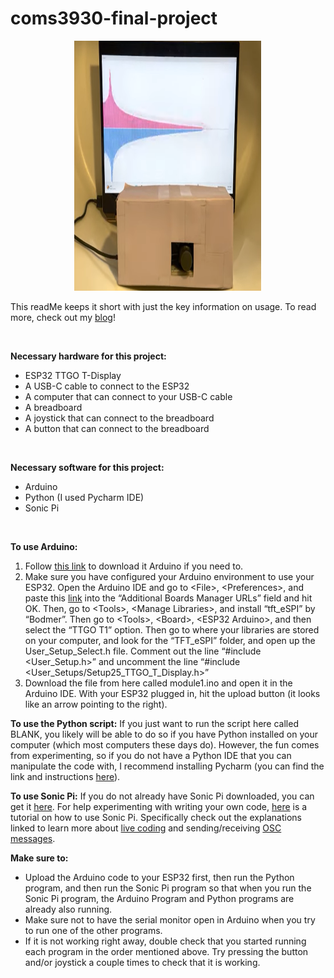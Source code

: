 # coms3930-final-project

<p align="center">
  <img width="300" height="400" src="/finalprojectdemo.png">
</p>

This readMe keeps it short with just the key information on usage. To read more, check out my [blog](https://www.notion.so/Final-Project-2d60b81b1ed6494ebbba6a5292fcaf32?pvs=4)!

<br />

**Necessary hardware for this project:**
<br />
- ESP32 TTGO T-Display
- A USB-C cable to connect to the ESP32
- A computer that can connect to your USB-C cable 
- A breadboard
- A joystick that can connect to the breadboard
- A button that can connect to the breadboard

<br />

**Necessary software for this project:**
<br />
- Arduino
- Python (I used Pycharm IDE)
- Sonic Pi

<br />

**To use Arduino:**
<br />
1. Follow [this link](https://www.arduino.cc/en/software) to download it Arduino if you need to.
2. Make sure you have configured your Arduino environment to use your ESP32. Open the Arduino IDE and go to \<File\>, \<Preferences\>, and paste this [link](https://dl.espressif.com/dl/package_esp32_index.json) into the “Additional Boards Manager URLs” field and hit OK. Then, go to \<Tools\>, \<Manage Libraries\>, and install “tft_eSPI” by “Bodmer”. Then go to \<Tools\>, \<Board\>, \<ESP32 Arduino\>, and then select the “TTGO T1” option. Then go to where your libraries are stored on your computer, and look for the “TFT_eSPI” folder, and open up the User_Setup_Select.h file. Comment out the line “#include <User_Setup.h>” and uncomment the line “#include <User_Setups/Setup25_TTGO_T_Display.h>”
3. Download the file from here called module1.ino and open it in the Arduino IDE. With your ESP32 plugged in, hit the upload button (it looks like an arrow pointing to the right).

**To use the Python script:**
If you just want to run the script here called BLANK, you likely will be able to do so if you have Python installed on your computer (which most computers these days do). However, the fun comes from experimenting, so if you do not have a Python IDE that you can manipulate the code with, I recommend installing Pycharm (you can find the link and instructions [here](https://www.jetbrains.com/pycharm/download/#section=windows)). 

**To use Sonic Pi:**
If you do not already have Sonic Pi downloaded, you can get it [here](https://sonic-pi.net/). For help experimenting with writing your own code, [here](https://sonic-pi.net/tutorial.html) is a tutorial on how to use Sonic Pi. Specifically check out the explanations linked to learn more about [live coding](https://sonic-pi.net/tutorial.html#section-9) and sending/receiving [OSC messages](https://sonic-pi.net/tutorial.html#section-12). 

**Make sure to:**
- Upload the Arduino code to your ESP32 first, then run the Python program, and then run the Sonic Pi program so that when you run the Sonic Pi program, the Arduino Program and Python programs are already also running. 
- Make sure not to have the serial monitor open in Arduino when you try to run one of the other programs. 
- If it is not working right away, double check that you started running each program in the order mentioned above. Try pressing the button and/or joystick a couple times to check that it is working. 
